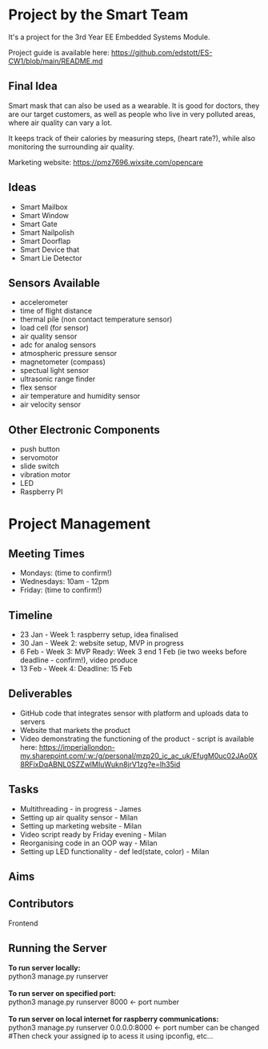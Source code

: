 # Project by the Smart Team

It's a project for the 3rd Year EE Embedded Systems Module.

Project guide is available here: https://github.com/edstott/ES-CW1/blob/main/README.md

## Final Idea

Smart mask that can also be used as a wearable. It is good for doctors, they are our target customers, as well as people who live in very polluted areas, where air quality can vary a lot. 

It keeps track of their calories by measuring steps, (heart rate?), while also monitoring the surrounding air quality. 


Marketing website: https://pmz7696.wixsite.com/opencare


## Ideas

* Smart Mailbox
* Smart Window
* Smart Gate
* Smart Nailpolish 
* Smart Doorflap
* Smart Device that 
* Smart Lie Detector

## Sensors Available

* accelerometer
* time of flight distance
* thermal pile (non contact temperature sensor)
* load cell (for sensor)
* air quality sensor
* adc for analog sensors
* atmospheric pressure sensor
* magnetometer (compass)
* spectual light sensor
* ultrasonic range finder
* flex sensor
* air temperature and humidity sensor
* air velocity sensor


## Other Electronic Components

* push button
* servomotor
* slide switch
* vibration motor
* LED
* Raspberry PI


# Project Management

## Meeting Times

* Mondays: (time to confirm!)
* Wednesdays: 10am - 12pm
* Friday: (time to confirm!)

## Timeline

* 23 Jan - Week 1: raspberry setup, idea finalised
* 30 Jan - Week 2: website setup, MVP in progress
* 6 Feb - Week 3: MVP Ready: Week 3 end 1 Feb (ie two weeks before deadline - confirm!), video produce
* 13 Feb - Week 4: Deadline: 15 Feb 

## Deliverables

* GitHub code that integrates sensor with platform and uploads data to servers 
* Website that markets the product
* Video demonstrating the functioning of the product - script is available here: https://imperiallondon-my.sharepoint.com/:w:/g/personal/mzp20_ic_ac_uk/EfugM0uc02JAo0X8RFixDqABNL0SZZwlMIuWukn8jrV1zg?e=lh35id


## Tasks

* Multithreading - in progress - James
* Setting up air quality sensor - Milan
* Setting up marketing website - Milan
* Video script ready by Friday evening - Milan
* Reorganising code in an OOP way - Milan
* Setting up LED functionality - def led(state, color) - Milan

## Aims


## Contributors
Frontend
<h2>Running the Server</h2>
<b>To run server locally:</b><br>
  python3 manage.py runserver<br><br>
<b>To run server on specified port:</b><br>
  python3 manage.py runserver 8000 <- port number<br><br>
<b>To run server on local internet for raspberry communications:</b><br>
  python3 manage.py runserver 0.0.0.0:8000 <- port number can be changed<br>
  #Then check your assigned ip to acess it using ipconfig, etc...<br><br>
 

